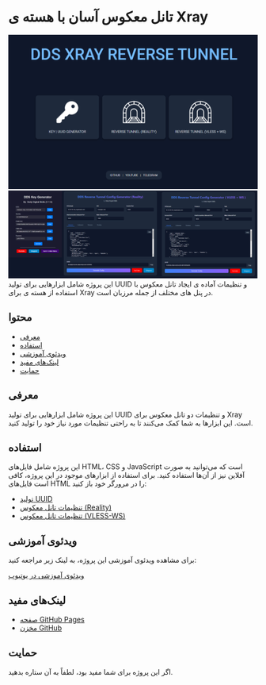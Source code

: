 # تانل معکوس آسان با هسته ی Xray

![](./Assests/image.png)
<br>
![](./Assests/models.png)
این پروژه شامل ابزارهایی برای تولید UUID و تنظیمات آماده ی ایجاد تانل معکوس با استفاده از هسته ی برای Xray در پنل های مختلف از جمله مرزبان است.

## محتوا

- [معرفی](#معرفی)
- [استفاده](#استفاده)
- [ویدئوی آموزشی](#ویدئوی-آموزشی)
- [لینک‌های مفید](#لینک‌های-مفید)
- [حمایت](#حمایت)

## معرفی

این پروژه شامل ابزارهایی برای تولید UUID و تنظیمات دو تانل معکوس برای Xray است. این ابزارها به شما کمک می‌کنند تا به راحتی تنظیمات مورد نیاز خود را تولید کنید.

## استفاده

این پروژه شامل فایل‌های HTML، CSS و JavaScript است که می‌توانید به صورت آفلاین نیز از آن‌ها استفاده کنید. برای استفاده از ابزارهای موجود در این پروژه، کافی است فایل‌های HTML را در مرورگر خود باز کنید:

- [تولید UUID](./Key_Generator/index.html)
- [تنظیمات تانل معکوس (Reality)](./Reality/index.html)
- [تنظیمات تانل معکوس (VLESS-WS)](./VLESS-WS/index.html)

## ویدئوی آموزشی

برای مشاهده ویدئوی آموزشی این پروژه، به لینک زیر مراجعه کنید:

[ویدئوی آموزشی در یوتیوب](https://www.youtube.com/yourvideo)

## لینک‌های مفید

- [صفحه GitHub Pages](https://azavaxhuman.github.io/Xray_ReverseTunnel/)
- [مخزن GitHub](https://github.com/azavaxhuman/Xray_ReverseTunnel)

## حمایت

اگر این پروژه برای شما مفید بود، لطفاً به آن ستاره بدهید.
